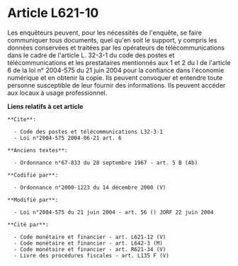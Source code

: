 # Article L621-10

Les enquêteurs peuvent, pour les nécessités de l'enquête, se faire communiquer tous documents, quel qu'en soit le support, y
compris les données conservées et traitées par les opérateurs de télécommunications dans le cadre de l'article L. 32-3-1 du
code des postes et télécommunications et les prestataires mentionnés aux 1 et 2 du I de l'article 6 de la loi n° 2004-575 du
21 juin 2004 pour la confiance dans l'économie numérique et en obtenir la copie. Ils peuvent convoquer et entendre toute
personne susceptible de leur fournir des informations. Ils peuvent accéder aux locaux à usage professionnel.

**Liens relatifs à cet article**

	**Cite**:

	  - Code des postes et télécommunications L32-3-1
	  - Loi n°2004-575 2004-06-21 art. 6

	**Anciens textes**:

	  - Ordonnance n°67-833 du 28 septembre 1967 - art. 5 B (Ab)

	**Codifié par**:

	  - Ordonnance n°2000-1223 du 14 décembre 2000 (V)

	**Modifié par**:

	  - Loi n°2004-575 du 21 juin 2004 - art. 56 () JORF 22 juin 2004

	**Cité par**:

	  - Code monétaire et financier - art. L621-12 (V)
	  - Code monétaire et financier - art. L642-3 (M)
	  - Code monétaire et financier - art. R621-34 (V)
	  - Livre des procédures fiscales - art. L135 F (V)
